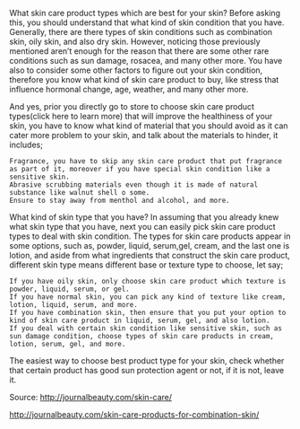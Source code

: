 What skin care product types which are best for your skin? Before asking this, you should understand that what kind of skin condition that you have. Generally, there are there types of skin conditions such as combination skin, oily skin, and also dry skin. However, noticing those previously mentioned aren’t enough for the reason that there are some other rare conditions such as sun damage, rosacea, and many other more. You have also to consider some other factors to figure out your skin condition, therefore you know what kind of skin care product to buy, like stress that influence hormonal change, age, weather, and many other more.

 

And yes, prior you directly go to store to choose skin care product types(click here to learn more) that will improve the healthiness of your skin, you have to know what kind of material that you should avoid as it can  cater more problem to your skin, and talk about the materials to hinder, it includes;

    Fragrance, you have to skip any skin care product that put fragrance as part of it, moreover if you have special skin condition like a sensitive skin.
    Abrasive scrubbing materials even though it is made of natural substance like walnut shell o some.
    Ensure to stay away from menthol and alcohol, and more.

 

What kind of skin type that you have? In assuming that you already knew what skin type that you have, next you can easily pick skin care product types to deal with skin condition. The types for skin care products appear in some options, such as, powder, liquid, serum,gel, cream, and the last one is lotion, and aside from what ingredients that construct the skin care product, different skin type means different base or texture type to choose, let say;

    If you have oily skin, only choose skin care product which texture is powder, liquid, serum, or gel.
    If you have normal skin, you can pick any kind of texture like cream, lotion, liquid, serum, and more.
    If you have combination skin, then ensure that you put your option to kind of skin care product in liquid, serum, gel, and also lotion.
    If you deal with certain skin condition like sensitive skin, such as sun damage condition, choose types of skin care products in cream, lotion, serum, gel, and more.

The easiest way to choose best product type for your skin, check whether that certain product has good sun protection agent or not, if it is not, leave it. 

Source:
<a href="http://journalbeauty.com/skin-care">http://journalbeauty.com/skin-care/</a>

<a href="http://journalbeauty.com/skin-care-products-for-combination-skin/">http://journalbeauty.com/skin-care-products-for-combination-skin/</a>
